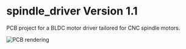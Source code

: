 # spindle_driver Version 1.1
PCB project for a BLDC motor driver tailored for CNC spindle motors.

![PCB rendering](OUTPUT/spindle_driver_v1.1.png "PCB rendering")
